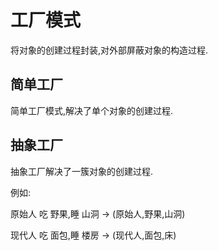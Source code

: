# 工厂模式

将对象的创建过程封装,对外部屏蔽对象的构造过程.

## 简单工厂

简单工厂模式,解决了单个对象的创建过程.

## 抽象工厂

抽象工厂解决了一簇对象的创建过程.

例如:

原始人 吃 野果,睡 山洞  -> (原始人,野果,山洞)

现代人 吃 面包,睡 楼房  -> (现代人,面包,床)


